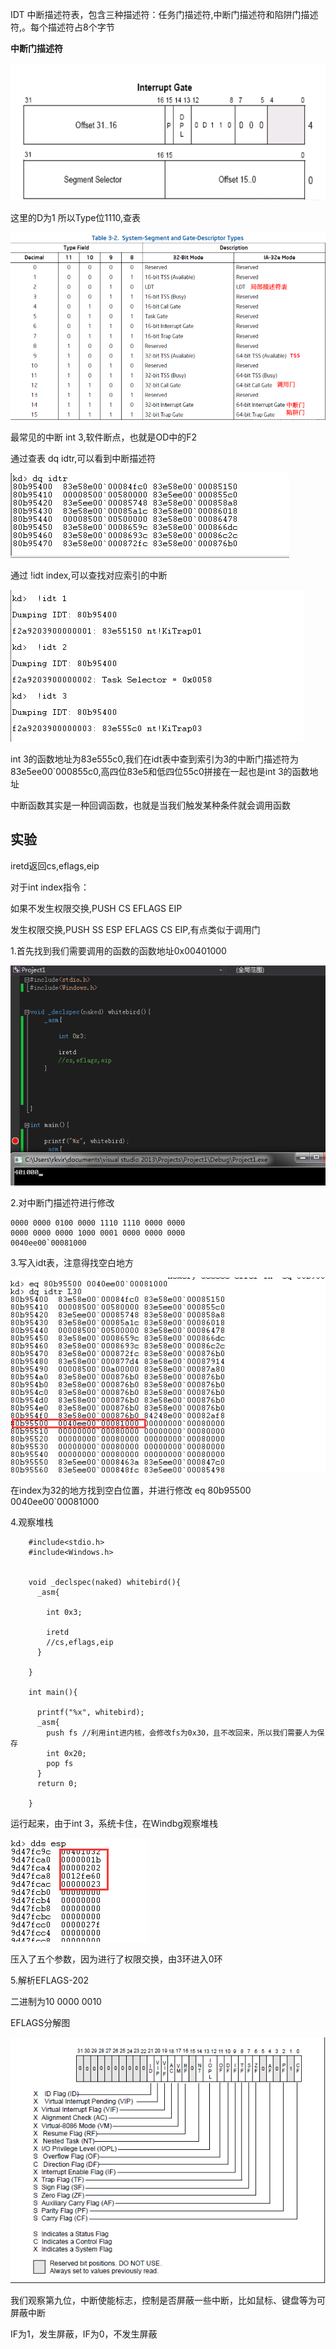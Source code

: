 IDT 中断描述符表，包含三种描述符：任务门描述符,中断门描述符和陷阱门描述符,。每个描述符占8个字节
 
**中断门描述符**
 
![](https://raw.githubusercontent.com/Whitebird0/tuchuang/main/QQ%E6%88%AA%E5%9B%BE20211021225236.png)
 
这里的D为1 所以Type位1110,查表
  
![](https://raw.githubusercontent.com/Whitebird0/tuchuang/main/QQ%E6%88%AA%E5%9B%BE20211020231313.png)

最常见的中断 int 3,软件断点，也就是OD中的F2

通过查表 dq idtr,可以看到中断描述符

![](https://raw.githubusercontent.com/Whitebird0/tuchuang/main/QQ%E6%88%AA%E5%9B%BE20211021231608.png)

通过 !idt index,可以查找对应索引的中断

![](https://raw.githubusercontent.com/Whitebird0/tuchuang/main/QQ%E6%88%AA%E5%9B%BE20211021231837.png)

int 3的函数地址为83e555c0,我们在idt表中查到索引为3的中断门描述符为83e5ee00`000855c0,高四位83e5和低四位55c0拼接在一起也是int 3的函数地址

中断函数其实是一种回调函数，也就是当我们触发某种条件就会调用函数

实验
---


iretd返回cs,eflags,eip

对于int index指令：

如果不发生权限交换,PUSH CS EFLAGS EIP

发生权限交换,PUSH  SS ESP EFLAGS CS EIP,有点类似于调用门

1.首先找到我们需要调用的函数的函数地址0x00401000

![](https://raw.githubusercontent.com/Whitebird0/tuchuang/main/QQ%E6%88%AA%E5%9B%BE20211022003403.png)

2.对中断门描述符进行修改

    0000 0000 0100 0000 1110 1110 0000 0000
    0000 0000 0000 1000 0001 0000 0000 0000
    0040ee00`00081000
    
3.写入idt表，注意得找空白地方

![](https://raw.githubusercontent.com/Whitebird0/tuchuang/main/QQ%E6%88%AA%E5%9B%BE20211022003812.png)

在index为32的地方找到空白位置，并进行修改    eq 80b95500 0040ee00`00081000

4.观察堆栈

        #include<stdio.h>
        #include<Windows.h>


        void _declspec(naked) whitebird(){
          _asm{

            int 0x3;

            iretd
            //cs,eflags,eip
          }

        }

        int main(){

          printf("%x", whitebird);
          _asm{
            push fs //利用int进内核，会修改fs为0x30，且不改回来，所以我们需要人为保存
            int 0x20;
            pop fs
          }
          return 0;

        }
        
运行起来，由于int 3，系统卡住，在Windbg观察堆栈

![](https://raw.githubusercontent.com/Whitebird0/tuchuang/main/QQ%E6%88%AA%E5%9B%BE20211022004126.png)

压入了五个参数，因为进行了权限交换，由3环进入0环


5.解析EFLAGS-202

二进制为10 0000 0010

EFLAGS分解图

![](https://raw.githubusercontent.com/Whitebird0/tuchuang/main/QQ%E6%88%AA%E5%9B%BE20211022004618.png)

我们观察第九位，中断使能标志，控制是否屏蔽一些中断，比如鼠标、键盘等为可屏蔽中断

IF为1，发生屏蔽，IF为0，不发生屏蔽





